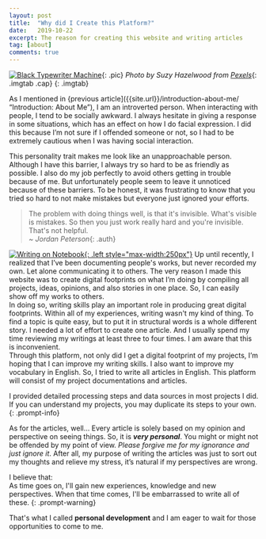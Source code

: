```yaml
---
layout: post
title:  "Why did I Create this Platform?"
date:   2019-10-22
excerpt: The reason for creating this website and writing articles
tag: [about]
comments: true
---
```


[![]({{site.url}}/assets/img/post/01_type.jpg "Black Typewriter Machine")]({{site.url}}/assets/img/post/01_type.jpg "Photo by Suzy Hazelwood from <a href='https://www.pexels.com/photo/black-typewriter-machine-typing-on-white-printer-paper-1303835/'>Pexels</a>"){: .pic}
*Photo by Suzy Hazelwood from [Pexels](https://www.pexels.com/photo/black-typewriter-machine-typing-on-white-printer-paper-1303835/)*{: .imgtab .cap}
{: .imgtab}

 As I mentioned in {previous article]({{site.url}}/introduction-about-me/ “Introduction: About Me”), I am an introverted person. When interacting with people, I tend to be socially awkward. I always hesitate in giving a response in some situations, which has an effect on how I do facial expression. I did this because I’m not sure if I offended someone or not, so I had to be extremely cautious when I was having social interaction.

This personality trait makes me look like an unapproachable person. Although I have this barrier, I always try so hard to be as friendly as possible. I also do my job perfectly to avoid others getting in trouble because of me. But unfortunately people seem to leave it unnoticed because of these barriers. To be honest, it was frustrating to know that you tried so hard to not make mistakes but everyone just ignored your efforts.

> The problem with doing things well, is that it's invisible. What's visible is mistakes. So then you just work really hard and you're invisible. That's not helpful.\
*~ Jordan Peterson*{: .auth}

[![]({{site.url}}/assets/img/post/01_write.jpg "Writing on Notebook"){: .left style="max-width:250px"}]({{site.url}}/assets/img/post/01_write.jpg "Photo by lil artsy from <a href='https://www.pexels.com/photo/person-writing-on-notebook-3278767/'>Pexels</a>")
Up until recently, I realized that I’ve been documenting people's works, but never recorded my own. Let alone communicating it to others. The very reason I made this website was to create digital footprints on what I’m doing by compiling all projects, ideas, opinions, and also stories in one place. So, I can easily show off my works to others.\
In doing so, writing skills play an important role in producing great digital footprints. Within all of my experiences, writing wasn't my kind of thing. To find a topic is quite easy, but to put it in structural words is a whole different story. I needed a lot of effort to create one article. And I usually spend my time reviewing my writings at least three to four times. I am aware that this is inconvenient.\
Through this platform, not only did I get a digital footprint of my projects, I’m hoping that I can improve my writing skills. I also want to improve my vocabulary in English. So, I tried to write all articles in English. This platform will consist of my project documentations and articles.

I provided detailed processing steps and data sources in most projects I did. If you can understand my projects, you may duplicate its steps to your own.
{: .prompt-info}

As for the articles, well… Every article is solely based on my opinion and perspective on seeing things. So, it is ***very personal***. You might or might not be offended by my point of view. _Please forgive me for my ignorance and just ignore it_. After all, my purpose of writing the articles was just to sort out my thoughts and relieve my stress, it’s natural if my perspectives are wrong.

I believe that:\
As time goes on, I'll gain new experiences, knowledge and new perspectives. When that time comes, I'll be embarrassed to write all of these.
{: .prompt-warning}

That's what I called __personal development__ and I am eager to wait for those opportunities to come to me.